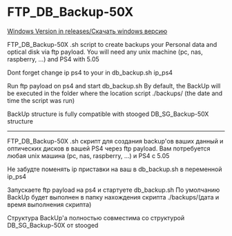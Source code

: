 # FTP_DB_Backup-50X

[Windows Version in releases/Скачать windows версию](https://github.com/Sc0rpion/FTP_DB_Backup-50X/releases)

FTP_DB_Backup-50X .sh script to create backups your Personal data and optical disk via ftp payload.
You will need any unix machine (pc, nas, raspberry, ...) and PS4 with 5.05

Dont forget change ip ps4 to your in db_backup.sh  ip_ps4

Run ftp payload on ps4 and start db_backup.sh
By default, the BackUp will be executed in the folder where the location script ./backups/ (the date and time the script was run)

BackUp structure is fully compatible with stooged DB_SG_Backup-50X structure

---------------------------------------------------------------------------------------------------------------------------------------

FTP_DB_Backup-50X .sh скрипт для создания backup'ов ваших данный и оптических дисков в вашей PS4 через ftp payload. 
Вам потребуется любая unix машина (pc, nas, raspberry, ...) и PS4 с 5.05

Не забудте поменять ip приставки на ваш в db_backup.sh в переменной ip_ps4

Запускаете ftp payload на ps4 и стартуете db_backup.sh
По умолчанию BackUp будет выполнен в папку нахождения скрипта ./backups/(дата и время выполнения скрипта)

Структура BackUp'а полностью совместима со структурой DB_SG_Backup-50X от stooged
